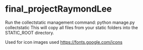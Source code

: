 # final_projectRaymondLee

Run the collectstatic management command:
python manage.py collectstatic
This will copy all files from your static folders into the STATIC_ROOT directory.

Used for icon images used
https://fonts.google.com/icons
